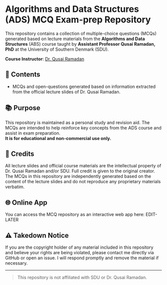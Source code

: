 # Algorithms and Data Structures (ADS) MCQ Exam-prep Repository

This repository contains a collection of multiple-choice questions (MCQs) generated based on lecture materials from the **Algorithms and Data Structures** (ABS) course taught by **Assistant Professor Qusai Ramadan, PhD** at the University of Southern Denmark (SDU).

**Course Instructor**: [Dr. Qusai Ramadan](https://portal.findresearcher.sdu.dk/da/persons/qusai-ramadan)  

## 📁 Contents

- MCQs and open-questions generated based on information extracted from the official lecture slides of Dr. Qusai Ramadan.

## 📚 Purpose

This repository is maintained as a personal study and revision aid. The MCQs are intended to help reinforce key concepts from the ADS course and assist in exam preparation.  
**It is for educational and non-commercial use only.**

## 📝 Credits

All lecture slides and official course materials are the intellectual property of Dr. Qusai Ramadan and/or SDU. Full credit is given to the original creator.  
The MCQs in this repository are independently generated based on the content of the lecture slides and do not reproduce any proprietary materials verbatim.

## 🌐 Online App

You can access the MCQ repository as an interactive web app here: EDIT-LATER

## ⚠️ Takedown Notice

If you are the copyright holder of any material included in this repository and believe your rights are being violated, please contact me directly via GitHub or open an issue. I will respond promptly and remove the material if necessary.

---

> This repository is not affiliated with SDU or Dr. Qusai Ramadan.
